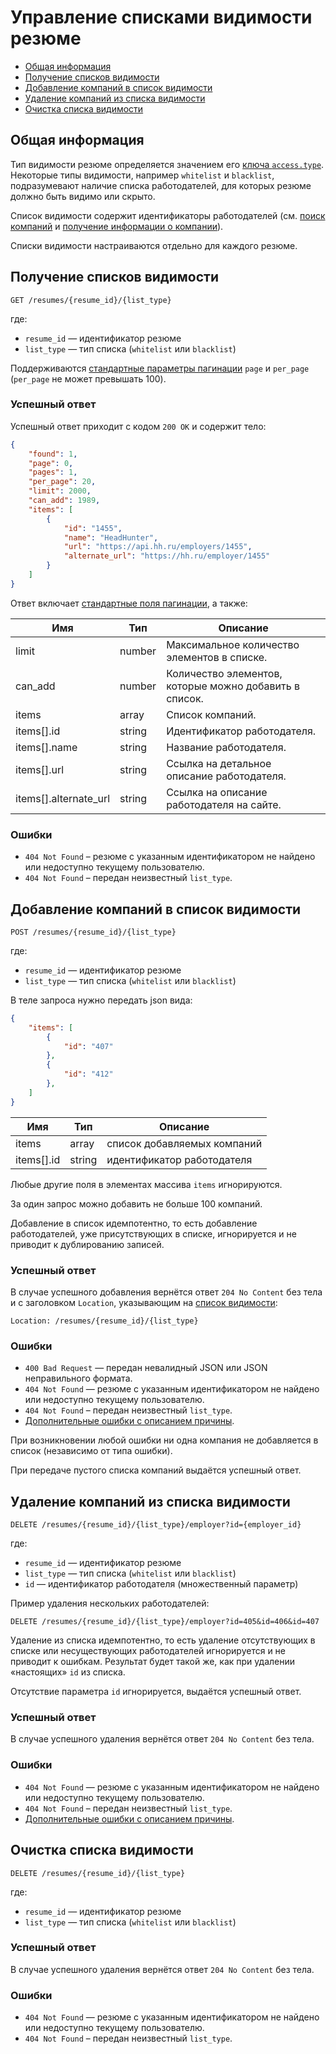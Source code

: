 # Управление списками видимости резюме

* [Общая информация](#intro)
* [Получение списков видимости](#get)
* [Добавление компаний в список видимости](#add)
* [Удаление компаний из списка видимости](#remove)
* [Очистка списка видимости](#clear)


<a name="intro"></a>
## Общая информация

Тип видимости резюме определяется значением его [ключа `access.type`](/docs/resumes.md#access_type).
Некоторые типы видимости, например `whitelist` и `blacklist`, подразумевают наличие списка работодателей,
для которых резюме должно быть видимо или скрыто.

Список видимости содержит идентификаторы работодателей
(см. [поиск компаний](/docs/employers.md#search) и [получение информации о компании](/docs/employers.md#item)).

Списки видимости настраиваются отдельно для каждого резюме.


<a name="get"></a>
## Получение списков видимости

```
GET /resumes/{resume_id}/{list_type}
```

где:
* `resume_id` — идентификатор резюме
* `list_type` — тип списка (`whitelist` или `blacklist`)

Поддерживаются [стандартные параметры пагинации](/docs/general.md#pagination) `page` и `per_page`
(`per_page` не может превышать 100).


### Успешный ответ

Успешный ответ приходит с кодом `200 OK` и содержит тело:

```json
{
    "found": 1,
    "page": 0,
    "pages": 1,
    "per_page": 20,
    "limit": 2000,
    "can_add": 1989,
    "items": [
        {
            "id": "1455",
            "name": "HeadHunter",
            "url": "https://api.hh.ru/employers/1455",
            "alternate_url": "https://hh.ru/employer/1455"
        }
    ]
}
```

Ответ включает [стандартные поля пагинации](/docs/general.md#pagination), а также:

Имя | Тип | Описание
----|-----|---------
limit | number | Максимальное количество элементов в списке.
can_add | number | Количество элементов, которые можно добавить в список.
items | array | Список компаний.
items[].id | string | Идентификатор работодателя.
items[].name | string | Название работодателя.
items[].url | string | Ссылка на детальное описание работодателя.
items[].alternate_url | string | Ссылка на описание работодателя на сайте.


### Ошибки

* `404 Not Found` – резюме с указанным идентификатором не найдено или недоступно текущему пользователю.
* `404 Not Found` – передан неизвестный `list_type`.



<a name="add"></a>
## Добавление компаний в список видимости

```
POST /resumes/{resume_id}/{list_type}
```

где:
* `resume_id` — идентификатор резюме
* `list_type` — тип списка (`whitelist` или `blacklist`)

В теле запроса нужно передать json вида:

```json
{
    "items": [
        {
            "id": "407"
        },
        {
            "id": "412"
        },
    ]
}
```

Имя | Тип | Описание
----|-----|---------
items | array | список добавляемых компаний
items[].id | string | идентификатор работодателя

Любые другие поля в элементах массива `items` игнорируются.

За один запрос можно добавить не больше 100 компаний.

Добавление в список идемпотентно, то есть добавление работодателей, уже присутствующих в списке,
игнорируется и не приводит к дублированию записей.


### Успешный ответ

В случае успешного добавления вернётся ответ `204 No Content` без тела и с заголовком `Location`,
указывающим на [список видимости](#get):

```
Location: /resumes/{resume_id}/{list_type}
```


### Ошибки

* `400 Bad Request` — передан невалидный JSON или JSON неправильного формата.
* `404 Not Found` — резюме с указанным идентификатором не найдено или недоступно текущему пользователю.
* `404 Not Found` – передан неизвестный `list_type`.
* [Дополнительные ошибки с описанием причины](/docs/errors.md#resume-visibility-lists-add).

При возникновении любой ошибки ни одна компания не добавляется в список (независимо от типа ошибки).

При передаче пустого списка компаний выдаётся успешный ответ.


<a name="remove"></a>
## Удаление компаний из списка видимости

```
DELETE /resumes/{resume_id}/{list_type}/employer?id={employer_id}
```

где:
* `resume_id` — идентификатор резюме
* `list_type` — тип списка (`whitelist` или `blacklist`)
* `id` — идентификатор работодателя (множественный параметр)

Пример удаления нескольких работодателей:

```
DELETE /resumes/{resume_id}/{list_type}/employer?id=405&id=406&id=407
```

Удаление из списка идемпотентно, то есть удаление отсутствующих в списке или несуществующих работодателей
игнорируется и не приводит к ошибкам. Результат будет такой же, как при удалении «настоящих» `id` из списка.

Отсутствие параметра `id` игнорируется, выдаётся успешный ответ.


### Успешный ответ

В случае успешного удаления вернётся ответ `204 No Content` без тела.


### Ошибки

* `404 Not Found` — резюме с указанным идентификатором не найдено или недоступно текущему пользователю.
* `404 Not Found` – передан неизвестный `list_type`.
* [Дополнительные ошибки с описанием причины](/docs/errors.md#resume-visibility-lists-remove).



<a name="clear"></a>
## Очистка списка видимости

```
DELETE /resumes/{resume_id}/{list_type}
```

где:
* `resume_id` — идентификатор резюме
* `list_type` — тип списка (`whitelist` или `blacklist`)


### Успешный ответ

В случае успешного удаления вернётся ответ `204 No Content` без тела.


### Ошибки

* `404 Not Found` — резюме с указанным идентификатором не найдено или недоступно текущему пользователю.
* `404 Not Found` – передан неизвестный `list_type`.
